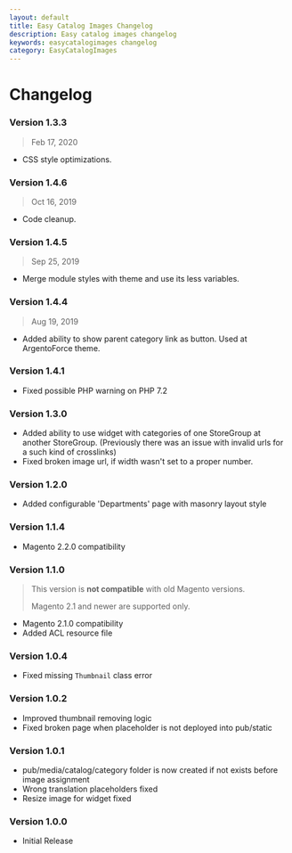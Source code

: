 ```yaml
---
layout: default
title: Easy Catalog Images Changelog
description: Easy catalog images changelog
keywords: easycatalogimages changelog
category: EasyCatalogImages
---
```


# Changelog

### Version 1.3.3

> Feb 17, 2020

 -  CSS style optimizations.

### Version 1.4.6

> Oct 16, 2019

 -  Code cleanup.

### Version 1.4.5

> Sep 25, 2019

 -  Merge module styles with theme and use its less variables.

### Version 1.4.4

> Aug 19, 2019

 -  Added ability to show parent category link as button. Used at ArgentoForce theme.

### Version 1.4.1

 -  Fixed possible PHP warning on PHP 7.2

### Version 1.3.0

 -  Added ability to use widget with categories of one StoreGroup at another
    StoreGroup. (Previously there was an issue with invalid urls for a such kind
    of crosslinks)
 -  Fixed broken image url, if width wasn't set to a proper number.

### Version 1.2.0

 -  Added configurable 'Departments' page with masonry layout style

### Version 1.1.4

 -  Magento 2.2.0 compatibility

### Version 1.1.0

> This version is **not compatible** with old Magento versions.
>
> Magento 2.1 and newer are supported only.

- Magento 2.1.0 compatibility
- Added ACL resource file

### Version 1.0.4

- Fixed missing `Thumbnail` class error

### Version 1.0.2

- Improved thumbnail removing logic
- Fixed broken page when placeholder is not deployed into pub/static

### Version 1.0.1

- pub/media/catalog/category folder is now created if not exists before image assignment
- Wrong translation placeholders fixed
- Resize image for widget fixed

### Version 1.0.0

- Initial Release
